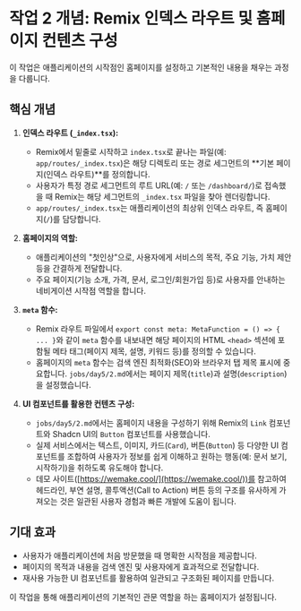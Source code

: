# 작업 2 개념: Remix 인덱스 라우트 및 홈페이지 컨텐츠 구성

이 작업은 애플리케이션의 시작점인 홈페이지를 설정하고 기본적인 내용을 채우는 과정을 다룹니다.

## 핵심 개념

1.  **인덱스 라우트 (`_index.tsx`):**
    *   Remix에서 밑줄로 시작하고 `index.tsx`로 끝나는 파일(예: `app/routes/_index.tsx`)은 해당 디렉토리 또는 경로 세그먼트의 **기본 페이지(인덱스 라우트)**를 정의합니다.
    *   사용자가 특정 경로 세그먼트의 루트 URL(예: `/` 또는 `/dashboard/`)로 접속했을 때 Remix는 해당 세그먼트의 `_index.tsx` 파일을 찾아 렌더링합니다.
    *   `app/routes/_index.tsx`는 애플리케이션의 최상위 인덱스 라우트, 즉 홈페이지(`/`)를 담당합니다.

2.  **홈페이지의 역할:**
    *   애플리케이션의 "첫인상"으로, 사용자에게 서비스의 목적, 주요 기능, 가치 제안 등을 간결하게 전달합니다.
    *   주요 페이지(기능 소개, 가격, 문서, 로그인/회원가입 등)로 사용자를 안내하는 네비게이션 시작점 역할을 합니다.

3.  **`meta` 함수:**
    *   Remix 라우트 파일에서 `export const meta: MetaFunction = () => { ... }`와 같이 `meta` 함수를 내보내면 해당 페이지의 HTML `<head>` 섹션에 포함될 메타 태그(페이지 제목, 설명, 키워드 등)를 정의할 수 있습니다.
    *   홈페이지의 `meta` 함수는 검색 엔진 최적화(SEO)와 브라우저 탭 제목 표시에 중요합니다. `jobs/day5/2.md`에서는 페이지 제목(`title`)과 설명(`description`)을 설정했습니다.

4.  **UI 컴포넌트를 활용한 컨텐츠 구성:**
    *   `jobs/day5/2.md`에서는 홈페이지 내용을 구성하기 위해 Remix의 `Link` 컴포넌트와 Shadcn UI의 `Button` 컴포넌트를 사용했습니다.
    *   실제 서비스에서는 텍스트, 이미지, 카드(`Card`), 버튼(`Button`) 등 다양한 UI 컴포넌트를 조합하여 사용자가 정보를 쉽게 이해하고 원하는 행동(예: 문서 보기, 시작하기)을 취하도록 유도해야 합니다.
    *   데모 사이트([https://wemake.cool/](https://wemake.cool/))를 참고하여 헤드라인, 부연 설명, 콜투액션(Call to Action) 버튼 등의 구조를 유사하게 가져오는 것은 일관된 사용자 경험과 빠른 개발에 도움이 됩니다.

## 기대 효과

*   사용자가 애플리케이션에 처음 방문했을 때 명확한 시작점을 제공합니다.
*   페이지의 목적과 내용을 검색 엔진 및 사용자에게 효과적으로 전달합니다.
*   재사용 가능한 UI 컴포넌트를 활용하여 일관되고 구조화된 페이지를 만듭니다.

이 작업을 통해 애플리케이션의 기본적인 관문 역할을 하는 홈페이지가 설정됩니다. 